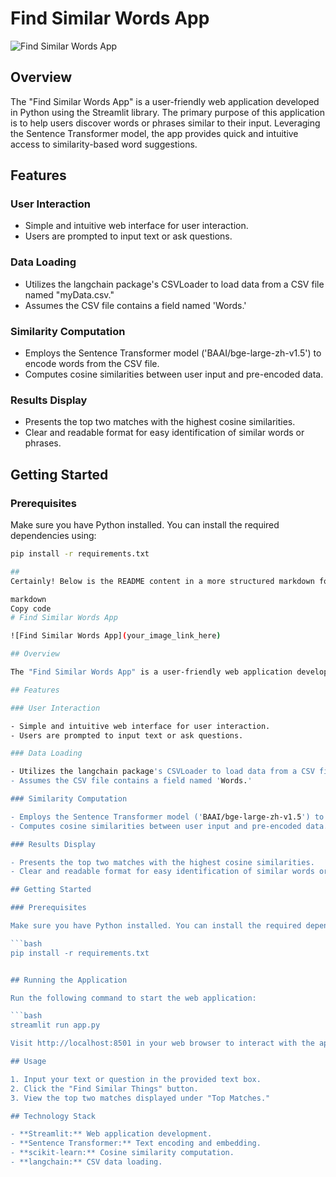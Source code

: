 # Find Similar Words App

![Find Similar Words App]([your_image_link_here](https://www.google.com/url?sa=i&url=https%3A%2F%2Fgrammartop.com%2Flogo-synonyms%2F&psig=AOvVaw10W4yvb5A7a2oofrHigIKj&ust=1704712237890000&source=images&cd=vfe&opi=89978449&ved=0CBIQjRxqFwoTCKD1tZGSy4MDFQAAAAAdAAAAABAQ))

## Overview

The "Find Similar Words App" is a user-friendly web application developed in Python using the Streamlit library. The primary purpose of this application is to help users discover words or phrases similar to their input. Leveraging the Sentence Transformer model, the app provides quick and intuitive access to similarity-based word suggestions.

## Features

### User Interaction

- Simple and intuitive web interface for user interaction.
- Users are prompted to input text or ask questions.

### Data Loading

- Utilizes the langchain package's CSVLoader to load data from a CSV file named "myData.csv."
- Assumes the CSV file contains a field named 'Words.'

### Similarity Computation

- Employs the Sentence Transformer model ('BAAI/bge-large-zh-v1.5') to encode words from the CSV file.
- Computes cosine similarities between user input and pre-encoded data.

### Results Display

- Presents the top two matches with the highest cosine similarities.
- Clear and readable format for easy identification of similar words or phrases.

## Getting Started

### Prerequisites

Make sure you have Python installed. You can install the required dependencies using:

```bash
pip install -r requirements.txt

## 
Certainly! Below is the README content in a more structured markdown format for easy editing:

markdown
Copy code
# Find Similar Words App

![Find Similar Words App](your_image_link_here)

## Overview

The "Find Similar Words App" is a user-friendly web application developed in Python using the Streamlit library. The primary purpose of this application is to help users discover words or phrases similar to their input. Leveraging the Sentence Transformer model, the app provides quick and intuitive access to similarity-based word suggestions.

## Features

### User Interaction

- Simple and intuitive web interface for user interaction.
- Users are prompted to input text or ask questions.

### Data Loading

- Utilizes the langchain package's CSVLoader to load data from a CSV file named "myData.csv."
- Assumes the CSV file contains a field named 'Words.'

### Similarity Computation

- Employs the Sentence Transformer model ('BAAI/bge-large-zh-v1.5') to encode words from the CSV file.
- Computes cosine similarities between user input and pre-encoded data.

### Results Display

- Presents the top two matches with the highest cosine similarities.
- Clear and readable format for easy identification of similar words or phrases.

## Getting Started

### Prerequisites

Make sure you have Python installed. You can install the required dependencies using:

```bash
pip install -r requirements.txt


## Running the Application

Run the following command to start the web application:

```bash
streamlit run app.py

Visit http://localhost:8501 in your web browser to interact with the app.

## Usage

1. Input your text or question in the provided text box.
2. Click the "Find Similar Things" button.
3. View the top two matches displayed under "Top Matches."

## Technology Stack

- **Streamlit:** Web application development.
- **Sentence Transformer:** Text encoding and embedding.
- **scikit-learn:** Cosine similarity computation.
- **langchain:** CSV data loading.

